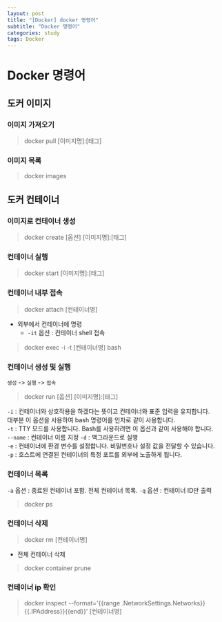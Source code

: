 ```yaml
---
layout: post
title: "[Docker] docker 명령어"
subtitle: "Docker 명령어"
categories: study
tags: Docker
---
```


# Docker 명령어

## 도커 이미지

### 이미지 가져오기

> docker pull [이미지명]:[태그]

### 이미지 목록

> docker images

## 도커 컨테이너

### 이미지로 컨테이너 생성

> docker create [옵션] [이미지명]:[태그]

### 컨테이너 실행

> docker start [이미지명]:[태그]

### 컨테이너 내부 접속

> docker attach [컨테이너명]

- 외부에서 컨테이너에 명령
  - `-it` 옵션 : 컨테이너 shell 접속

> docker exec -i -t [컨테이너명] bash

### 컨테이너 생성 및 실행

`생성` -> `실행` -> `접속`

> docker run [옵션] [이미지명]:[태그]

`-i` : 컨테이너와 상호작용을 하겠다는 뜻이고 컨테이너와 표준 입력을 유지합니다.  
대부분 이 옵션을 사용하여 bash 명령어를 인자로 같이 사용합니다.  
`-t` : TTY 모드를 사용합니다. Bash를 사용하려면 이 옵션과 같이 사용해야 합니다.  
`--name` : 컨테이너 이름 지정
`-d` : 백그라운드로 실행  
`-e` : 컨테이너에 환경 변수를 설정합니다. 비밀번호나 설정 값을 전달할 수 있습니다.  
`-p` : 호스트에 연결된 컨테이너의 특정 포트를 외부에 노출하게 됩니다.

### 컨테이너 목록

`-a` 옵션 : 종료된 컨테이너 포함. 전체 컨테이너 목록.
`-q` 옵션 : 컨테이너 ID만 출력

> docker ps

### 컨테이너 삭제

> docker rm [컨테이너명]

- 전체 컨테이너 삭제

> docker container prune

### 컨테이너 ip 확인

> docker inspect --format='{{range .NetworkSettings.Networks}}{{.IPAddress}}{{end}}' [컨테이너명]
